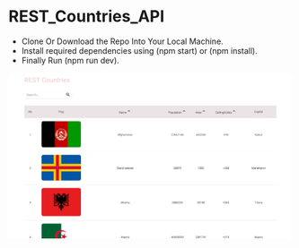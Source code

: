 # REST_Countries_API

* Clone Or Download the Repo Into Your Local Machine.
* Install required dependencies using (npm start) or (npm install).
* Finally Run (npm run dev).

![alt text](https://github.com/SutharSanjay/REST_Countries_API/blob/main/ScreenShots.png)
